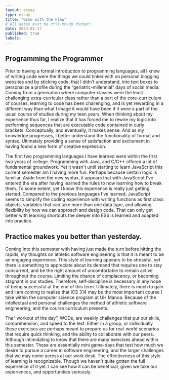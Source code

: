 ```yaml
---
layout: essay
type: essay
title: "Grow with the Flow"
# All dates must be YYYY-MM-DD format!
date: 2024-01-17
published: true
labels:
---
```


## Programming the Programmer

Prior to having a formal introduction to programming languages, all I knew of writing code were the things we could tinker with on 
personal blogging websites and by sticking code, that I didn’t understand, into text boxes to personalize a profile during the 
“geriatric-millennial” days of social media. Coming from a generation where computer classes were the least challenging extra-curricular 
class rather than a part of the core-curriculum of courses, learning to code has been challenging, and is yet rewarding in a different way 
than what I image it would have been if it were a part of the usual course of studies during my teen years. When thinking about my experience 
thus far, I realize that it has forced me to rewire my logic into performing sequences that are executable code contained in curly brackets. 
Conceptually, and eventually, it makes sense. And as my knowledge progresses, I better understand the functionality of format and syntax. 
Ultimately providing a sense of satisfaction and excitement in having found a new form of creative expression.

The first two programming languages I have learned were within the first two years of college. Programming with Java, and C/C++ offered 
a lot of fundamental groundwork. Yet it wasn't until starting to learn JavaScript this current semester am I having more fun. Perhaps because 
certain logic is familiar. Aside from the new syntax, it appears that with JavaScript I’ve entered the era after having learned the rules to 
now learning how to break them. To some extent, yet I know this experience is really just getting started. Compared to the previous languages 
I’ve learned, JavaScript seems to simplify the coding experience with writing functions as first class objects, variables that can take more 
than one data type, and allowing flexibility by how we can approach and design code. That can only get better with learning shortcuts the 
deeper into ES6 is learned and adapted into practice.

## Practice makes you better than yesterday.

Coming into this semester with having just made the turn before hitting the rapids, my thoughts on athletic software engineering is that 
it is meant to be an engaging experience. This style of learning appears to be stressful, yet there is something to appreciate about its demand 
that requires one to stay concurrent, and be the right amount of uncomfortable to remain active throughout the course. Limiting the chance of 
complacency, or becoming stagnant in our studies. Therefore, self-discipline is necessary in any hope of being successful at the end of this term. 
Ultimately, there is much to gain and I am coming to realize that ICS 314 may be the most important course I take within the computer science 
program at UH Manoa. Because of the intellectual and personal challenges the method of athletic software engineering, and the course curriculum presents.

The” workout of the day”, WODs, are weekly challenges that put our skills, comprehension, and speed to the test. Either in a group, or individually 
these exercises are perhaps meant to prepare us for real-world scenarios that require quick thinking, and the ability to collaborate with our peers. 
Although intimidating to know that there are many exercises ahead within this semester. These are essentially mini game-days that test how much we 
desire to pursue a career in software engineering, and the larger challenges that we may come across at our work desk. The effectiveness of this style 
of learning is recognizable. Though we haven’t quite gotten the full experience of it yet. I can see how it can be beneficial, given we take our 
experiences, and opportunities seriously.
